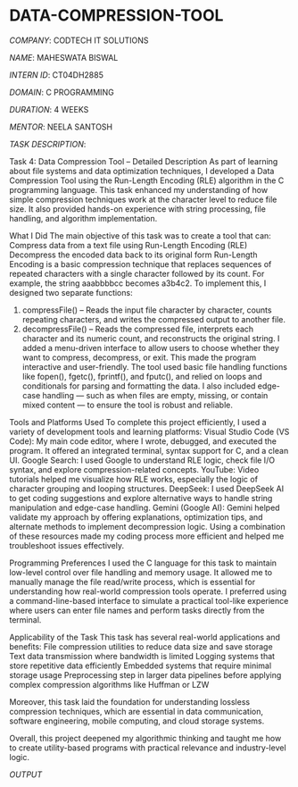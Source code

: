 # DATA-COMPRESSION-TOOL

*COMPANY*: CODTECH IT SOLUTIONS

*NAME*: MAHESWATA BISWAL

*INTERN ID*: CT04DH2885

*DOMAIN*: C PROGRAMMING

*DURATION*: 4 WEEKS

*MENTOR*: NEELA SANTOSH

*TASK DESCRIPTION*:

Task 4: Data Compression Tool – Detailed Description
As part of learning about file systems and data optimization techniques, I developed a Data Compression Tool using the Run-Length Encoding (RLE) algorithm in the C programming language. This task enhanced my understanding of how simple compression techniques work at the character level to reduce file size. It also provided hands-on experience with string processing, file handling, and algorithm implementation.

What I Did
The main objective of this task was to create a tool that can:
Compress data from a text file using Run-Length Encoding (RLE)
Decompress the encoded data back to its original form
Run-Length Encoding is a basic compression technique that replaces sequences of repeated characters with a single character followed by its count. For example, the string aaabbbbcc becomes a3b4c2.
To implement this, I designed two separate functions:
1. compressFile() – Reads the input file character by character, counts repeating characters, and writes the compressed output to another file.
2. decompressFile() – Reads the compressed file, interprets each character and its numeric count, and reconstructs the original string.
I added a menu-driven interface to allow users to choose whether they want to compress, decompress, or exit. This made the program interactive and user-friendly. The tool used basic file handling functions like fopen(), fgetc(), fprintf(), and fputc(), and relied on loops and conditionals for parsing and formatting the data.
I also included edge-case handling — such as when files are empty, missing, or contain mixed content — to ensure the tool is robust and reliable.

Tools and Platforms Used
To complete this project efficiently, I used a variety of development tools and learning platforms:
Visual Studio Code (VS Code): My main code editor, where I wrote, debugged, and executed the program. It offered an integrated terminal, syntax support for C, and a clean UI.
Google Search: I used Google to understand RLE logic, check file I/O syntax, and explore compression-related concepts.
YouTube: Video tutorials helped me visualize how RLE works, especially the logic of character grouping and looping structures.
DeepSeek: I used DeepSeek AI to get coding suggestions and explore alternative ways to handle string manipulation and edge-case handling.
Gemini (Google AI): Gemini helped validate my approach by offering explanations, optimization tips, and alternate methods to implement decompression logic.
Using a combination of these resources made my coding process more efficient and helped me troubleshoot issues effectively.

Programming Preferences
I used the C language for this task to maintain low-level control over file handling and memory usage. It allowed me to manually manage the file read/write process, which is essential for understanding how real-world compression tools operate.
I preferred using a command-line-based interface to simulate a practical tool-like experience where users can enter file names and perform tasks directly from the terminal.

Applicability of the Task
This task has several real-world applications and benefits:
File compression utilities to reduce data size and save storage
Text data transmission where bandwidth is limited
Logging systems that store repetitive data efficiently
Embedded systems that require minimal storage usage
Preprocessing step in larger data pipelines before applying complex compression algorithms like Huffman or LZW

Moreover, this task laid the foundation for understanding lossless compression techniques, which are essential in data communication, software engineering, mobile computing, and cloud storage systems.

Overall, this project deepened my algorithmic thinking and taught me how to create utility-based programs with practical relevance and industry-level logic.

*OUTPUT*

